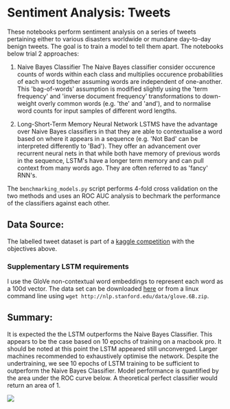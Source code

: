 # Sentiment Analysis: Tweets

These notebooks perform sentiment analysis on a series of tweets pertaining either to various disasters worldwide or mundane day-to-day benign tweets. The goal is to train a model to tell them apart. The notebooks below trial 2 approaches:

1) Naive Bayes Classifier
The Naive Bayes classifier consider occurence counts of words within each class and multiplies occurence probabilities of each word together assuming words are independent of one-another. This 'bag-of-words' assumption is modified slightly using the 'term frequency' and 'inverse document frequency' transformations to down-weight overly common words (e.g. 'the' and 'and'), and to normalise word counts for input samples of different word lengths. 

2) Long-Short-Term Memory Neural Network
LSTMS have the advantage over Naive Bayes classifiers in that they are able to contextualise a word based on where it appears in a sequence (e.g. 'Not Bad' can be interpreted differently to 'Bad'). They offer an advancement over recurrent neural nets in that while both have memory of previous words in the sequence, LSTM's have a longer term memory and can pull context from many words ago. They are often referred to as 'fancy' RNN's.


The `benchmarking_models.py` script performs 4-fold cross validation on the two methods and uses an ROC AUC analysis to bechmark the performance of the classifiers against each other.

## Data Source:
The labelled tweet dataset is part of a [kaggle competition](https://www.kaggle.com/c/nlp-getting-started) with the objectives above.  

### Supplementary LSTM requirements
I use the GloVe non-contextual word embeddings to represent each word as a 100d vector.
The data set can be downloaded [here](http://nlp.stanford.edu/data/glove.6B.zip) or from a linux command line using
`wget http://nlp.stanford.edu/data/glove.6B.zip`.



## Summary:
It is expected the the LSTM outperforms the Naive Bayes Classifier. This appears to be the case based on 
10 epochs of training on a macbook pro. It should be noted at this point the LSTM appeared still unconverged. Larger machines recommended to exhaustively optimise the network.
Despite the undertraining, we see 10 epochs of LSTM training to be sufficient to outperform the Naive Bayes Classifier. Model performance is quantified by the area under the ROC curve below. A theoretical perfect classifier would return an area of 1.

![]('https://github.com/dstarkey23/disaster_nlp/blob/master/ROC_curve_model_comparison.png')



